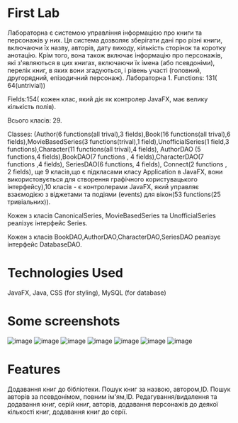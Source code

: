 # First Lab

Лабораторна   є системою управління інформацією про книги та персонажів у них. Ця система дозволяє зберігати дані про різні книги, включаючи їх назву, авторів, дату виходу, кількість сторінок та коротку анотацію. Крім того, вона також включає інформацію про персонажів, які з'являються в цих книгах, включаючи їх імена (або псевдоніми), перелік книг, в яких вони згадуються, і рівень участі (головний, другорядний, епізодичний персонаж).
Лабораторна 1.
Functions: 131( 64(untrivial))

Fields:154( кожен клас, який діє як контролер JavaFX, має велику кількість полів). 

Всього класів: 29.

Classes: (Author(6 functions(all trival),3 fields),Book(16 functions(all trival),6 fields),MovieBasedSeries(3 functions(trival),1 field),UnofficialSeries(1 field,3 functions),Character(11 functions(all trival),4 fields), AuthorDAO (5 functions,4 fields),BookDAO(7 functions , 4 fields),CharacterDAO(7 functions ,4 fields), SeriesDAO(6 functions, 4 fields), Connect(2 functions , 2 fields), ще 9 класів,що є підкласами класу Application в JavaFX, вони використовується для створення графічного користувацького інтерфейсу),10 класів -  є контролерами JavaFX, який управляє взаємодією з віджетами та подіями (events) для вікон(53 functions(25 тривіальних)).

Кожен з класів CanonicalSeries, MovieBasedSeries та UnofficialSeries реалізує інтерфейс Series.

Кожен з класів BookDAO,AuthorDAO,CharacterDAO,SeriesDAO реалізує інтерфейс DatabaseDAO.

# Technologies Used
JavaFX,
Java,
CSS (for styling),
MySQL (for database)
# Some screenshots
![image](https://github.com/Nastya231213/FirstLab/assets/122891769/9087841a-b4d4-4ca2-a10e-a13ee5a022f7)
![image](https://github.com/Nastya231213/FirstLab/assets/122891769/74cfe0c3-3a1f-4a39-87b3-4144c8bc702d)
![image](https://github.com/Nastya231213/FirstLab/assets/122891769/01e8c9e0-3c90-4033-943c-daa923e1e1f9)
![image](https://github.com/Nastya231213/FirstLab/assets/122891769/82393770-9d9c-47f9-a4c8-70385d6fc41d)
![image](https://github.com/Nastya231213/FirstLab/assets/122891769/3a5f3329-bc1a-47a5-8ca8-32abd0bfbd23)
![image](https://github.com/Nastya231213/FirstLab/assets/122891769/e316c8c2-7d0c-496d-a01c-496842c6ac6c)
![image](https://github.com/Nastya231213/FirstLab/assets/122891769/1d7ef1d0-41df-4368-81f7-5bb27efa284f)


# Features
Додавання книг до бібліотеки.
Пошук книг за назвою, автором,ID. Пошук авторів за псевдонімом, повним ім'ям,ID.
Редагування/видалення та додавання книг, серій книг, авторів,  додавання персонажів до деякої кількості книг, додавання книг до серії. 
